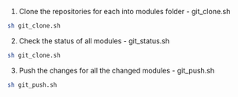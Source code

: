 1. Clone the repositories for each into modules folder   - git_clone.sh
```bash
sh git_clone.sh
```
2. Check the status of all modules              - git_status.sh
```bash
sh git_clone.sh
```
3. Push the changes for all the changed modules - git_push.sh
```bash
sh git_push.sh
```